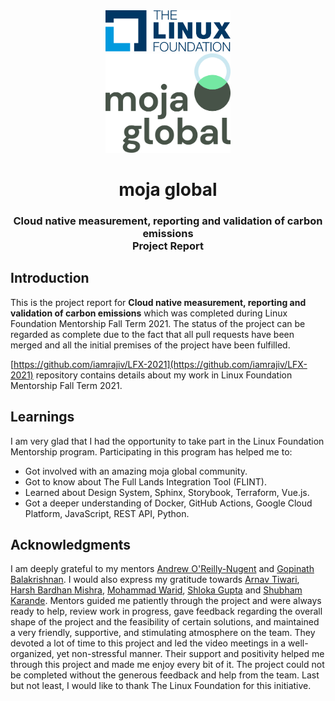 <div align="center">
<img src="assets/lfx-2021-1.svg" height= "auto" width="200" />
<br />
<img src="assets/lfx-2021-2.webp" height= "auto" width="200" />
<br />
<h1>moja global</h1>
<h3>
Cloud native measurement, reporting and validation of carbon emissions
<br />
Project Report
</h3>
</div>

## Introduction

This is the project report for **Cloud native measurement, reporting and validation of carbon emissions** which was completed during Linux Foundation Mentorship Fall Term 2021. The status of the project can be regarded as complete due to the fact that all pull requests have been merged and all the initial premises of the project have been fulfilled.

[https://github.com/iamrajiv/LFX-2021](https://github.com/iamrajiv/LFX-2021) repository contains details about my work in Linux Foundation Mentorship Fall Term 2021.

## Learnings

I am very glad that I had the opportunity to take part in the Linux Foundation Mentorship program. Participating in this program has helped me to:

- Got involved with an amazing moja global community.
- Got to know about The Full Lands Integration Tool (FLINT).
- Learned about Design System, Sphinx, Storybook, Terraform, Vue.js.
- Got a deeper understanding of Docker, GitHub Actions, Google Cloud Platform, JavaScript, REST API, Python.

## Acknowledgments

I am deeply grateful to my mentors [Andrew O'Reilly-Nugent](https://github.com/aornugent) and [Gopinath Balakrishnan](https://www.linkedin.com/in/bgopi). I would also express my gratitude towards [Arnav Tiwari](https://github.com/arnav-t), [Harsh Bardhan Mishra](https://github.com/HarshCasper), [Mohammad Warid](https://github.com/waridrox), [Shloka Gupta](https://github.com/chicken-biryani) and [Shubham Karande](https://github.com/shubhamkarande13). Mentors guided me patiently through the project and were always ready to help, review work in progress, gave feedback regarding the overall shape of the project and the feasibility of certain solutions, and maintained a very friendly, supportive, and stimulating atmosphere on the team. They devoted a lot of time to this project and led the video meetings in a well-organized, yet non-stressful manner. Their support and positivity helped me through this project and made me enjoy every bit of it. The project could not be completed without the generous feedback and help from the team. Last but not least, I would like to thank The Linux Foundation for this initiative.

